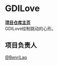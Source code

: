 # GDILove
**[项目仓库主页](https://github.com/BenriLap/gdi-love)**<br>
GDILove绘制跳动的心形。
## 项目负责人
[@BenriLap](https://github.com/BenriLap)
